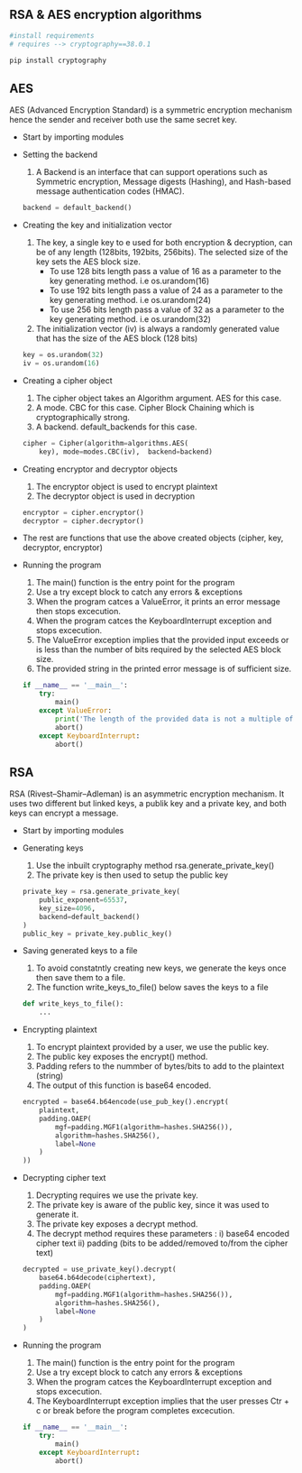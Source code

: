 ## RSA & AES encryption algorithms

```bash
#install requirements
# requires --> cryptography==38.0.1

pip install cryptography
```

## AES
AES (Advanced Encryption Standard) is a symmetric encryption mechanism hence the sender and receiver both use the same secret key. 

- Start by importing modules

- Setting the backend
    1. A Backend is an interface that can support operations such as 
    Symmetric encryption, Message digests (Hashing), and Hash-based message authentication codes (HMAC).

    ```python
    backend = default_backend()
    ```

- Creating the key and initialization vector
    1. The key, a single key to e used for both encryption & decryption, can be of any length (128bits, 192bits, 256bits). 
        The selected size of the key sets the AES block size.
        - To use 128 bits length pass a value of 16 as a parameter to the key generating method. i.e os.urandom(16)
        - To use 192 bits length pass a value of 24 as a parameter to the key generating method. i.e os.urandom(24)
        - To use 256 bits length pass a value of 32 as a parameter to the key generating method. i.e os.urandom(32)
    2. The initialization vector (iv) is always a randomly generated value that has the size of the AES block (128 bits)
    
    ```python
    key = os.urandom(32)
    iv = os.urandom(16)
    ```

- Creating a cipher object 
    1. The cipher object takes an Algorithm argument. AES for this case.
    2. A mode. CBC for this case. Cipher Block Chaining which is cryptographically strong.
    3. A backend. default_backends for this case.

    ```python
    cipher = Cipher(algorithm=algorithms.AES(
        key), mode=modes.CBC(iv),  backend=backend)
    ```

- Creating encryptor and decryptor objects
    1. The encryptor object is used to encrypt plaintext
    2. The decryptor object is used in decryption

    ```python
    encryptor = cipher.encryptor()
    decryptor = cipher.decryptor()
    ```

- The rest are functions that use the above created objects (cipher, key, decryptor, encryptor)

- Running the program
    1. The main() function is the entry point for the program
    2. Use a try except block to catch any errors & exceptions
    3. When the program catces a ValueError, it prints an error message then stops excecution.
    4. When the program catces the KeyboardInterrupt exception and stops excecution.
    5. The ValueError exception implies that the provided input exceeds or is less than the number of bits 
        required by the selected AES block size.
    6. The provided string in the printed error message is of sufficient size.

    ```python
    if __name__ == '__main__':
        try:
            main()
        except ValueError:
            print('The length of the provided data is not a multiple of the block length. Try -: Merry christmas! :-')
            abort()
        except KeyboardInterrupt:
            abort()
    ```

## RSA

RSA (Rivest–Shamir–Adleman) is an asymmetric encryption mechanism. It uses two different but linked keys, a publik key and a private key, and both keys can encrypt a message.

- Start by importing modules

- Generating keys
    1. Use the inbuilt cryptography method rsa.generate_private_key()
    2. The private key is then used to setup the public key

    ```python
    private_key = rsa.generate_private_key(
        public_exponent=65537,
        key_size=4096,
        backend=default_backend()
    )
    public_key = private_key.public_key()
    ```

-  Saving generated keys to a file
    1. To avoid constatntly creating new keys, we generate the keys once
        then save them to a file.
    2. The function write_keys_to_file() below saves the keys to a file

    ```python
    def write_keys_to_file():
        ...
    ```
    
- Encrypting plaintext
    1. To encrypt plaintext provided by a user, we use the public key.
    2. The public key exposes the encrypt() method.
    3. Padding refers to the nummber of bytes/bits to add to the plaintext (string)
    4. The output of this function is base64 encoded.

    ```python
    encrypted = base64.b64encode(use_pub_key().encrypt(
        plaintext,
        padding.OAEP(
            mgf=padding.MGF1(algorithm=hashes.SHA256()),
            algorithm=hashes.SHA256(),
            label=None
        )
    ))
    ```

- Decrypting cipher text
    1. Decrypting requires we use the private key.
    2. The private key is aware of the public key, since it was used to generate it.
    3. The private key exposes a decrypt method.
    4. The decrypt method requires these parameters :
                                                    i) base64 encoded cipher text
                                                    ii) padding (bits to be added/removed to/from the cipher text)

    ```python
    decrypted = use_private_key().decrypt(
        base64.b64decode(ciphertext),
        padding.OAEP(
            mgf=padding.MGF1(algorithm=hashes.SHA256()),
            algorithm=hashes.SHA256(),
            label=None
        )
    )
    ```

- Running the program
    1. The main() function is the entry point for the program
    2. Use a try except block to catch any errors & exceptions
    3. When the program catces the KeyboardInterrupt exception and stops excecution.
    4. The KeyboardInterrupt exception implies that the user presses Ctr + c or break
        before the program completes excecution.

    ```python
    if __name__ == '__main__':
        try:
            main()
        except KeyboardInterrupt:
            abort()
    ```